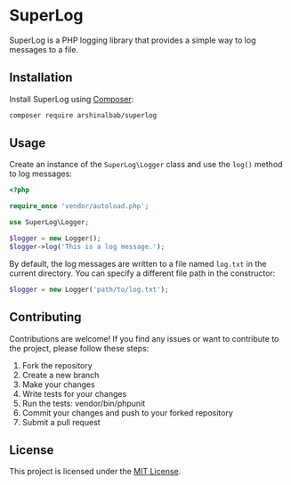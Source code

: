 # SuperLog

SuperLog is a PHP logging library that provides a simple way to log messages to a file.

## Installation

Install SuperLog using [Composer](https://getcomposer.org/):

```bash
composer require arshinalbab/superlog
```

## Usage

Create an instance of the `SuperLog\Logger` class and use the `log()` method to log messages:

```php
<?php

require_once 'vendor/autoload.php';

use SuperLog\Logger;

$logger = new Logger();
$logger->log('This is a log message.');

```

By default, the log messages are written to a file named `log.txt` in the current directory. You can specify a different file path in the constructor:

```php
$logger = new Logger('path/to/log.txt');
```

## Contributing

Contributions are welcome! If you find any issues or want to contribute to the project, please follow these steps:

1. Fork the repository
2. Create a new branch
3. Make your changes
4. Write tests for your changes
5. Run the tests: vendor/bin/phpunit
6. Commit your changes and push to your forked repository
7. Submit a pull request

## License

This project is licensed under the [MIT License](LICENSE).
